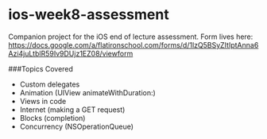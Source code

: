 # ios-week8-assessment
Companion project for the iOS end of lecture assessment. 
Form lives here: https://docs.google.com/a/flatironschool.com/forms/d/1lzQ5BSyZItIptAnna6Azi4juLtblR59Iv9DUjz1EZ08/viewform

###Topics Covered

- Custom delegates
- Animation (UIView animateWithDuration:)
- Views in code 
- Internet (making a GET request)
- Blocks (completion)
- Concurrency (NSOperationQueue)
